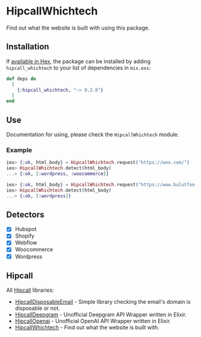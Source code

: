 # HipcallWhichtech

Find out what the website is built with using this package.

## Installation

If [available in Hex](https://hex.pm/docs/publish), the package can be installed
by adding `hipcall_whichtech` to your list of dependencies in `mix.exs`:

```elixir
def deps do
  [
    {:hipcall_whichtech, "~> 0.2.0"}
  ]
end
```

## Use

Documentation for using, please check the `HipcallWhichtech` module.

### Example

```elixir
iex> {:ok, html_body} = HipcallWhichtech.request("https://woo.com/")
iex> HipcallWhichtech.detect(html_body)
...> {:ok, [:wordpress, :woocommerce]}

iex> {:ok, html_body} = HipcallWhichtech.request("https://www.bulutfon.com/")
iex> HipcallWhichtech.detect(html_body)
...> {:ok, [:wordpress]}
```

## Detectors

- [x] Hubspot
- [x] Shopify
- [x] Webflow
- [x] Woocommerce
- [x] Wordpress

## Hipcall

All [Hipcall](https://www.hipcall.com/en-gb/) libraries:

- [HipcallDisposableEmail](https://github.com/hipcall/hipcall_disposable_email) - Simple library checking the email's domain is disposable or not.
- [HipcallDeepgram](https://github.com/hipcall/hipcall_deepgram) - Unofficial Deepgram API Wrapper written in Elixir.
- [HipcallOpenai](https://github.com/hipcall/hipcall_openai) - Unofficial OpenAI API Wrapper written in Elixir.
- [HipcallWhichtech](https://github.com/hipcall/hipcall_whichtech) - Find out what the website is built with.

